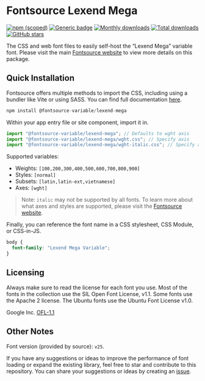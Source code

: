 # Fontsource Lexend Mega

[![npm (scoped)](https://img.shields.io/npm/v/@fontsource-variable/lexend-mega?color=brightgreen)](https://www.npmjs.com/package/@fontsource-variable/lexend-mega) [![Generic badge](https://img.shields.io/badge/fontsource-passing-brightgreen)](https://github.com/fontsource/fontsource) [![Monthly downloads](https://badgen.net/npm/dm/@fontsource-variable/lexend-mega)](https://github.com/fontsource/fontsource) [![Total downloads](https://badgen.net/npm/dt/@fontsource-variable/lexend-mega)](https://github.com/fontsource/fontsource) [![GitHub stars](https://img.shields.io/github/stars/fontsource/fontsource.svg?style=social&label=Star)](https://github.com/fontsource/fontsource/stargazers)

The CSS and web font files to easily self-host the “Lexend Mega” variable font. Please visit the main [Fontsource website](https://fontsource.org/fonts/lexend-mega) to view more details on this package.

## Quick Installation

Fontsource offers multiple methods to import the CSS, including using a bundler like Vite or using SASS. You can find full documentation [here](https://fontsource.org/docs/getting-started/introduction).

```javascript
npm install @fontsource-variable/lexend-mega
```

Within your app entry file or site component, import it in.

```javascript
import "@fontsource-variable/lexend-mega"; // Defaults to wght axis
import "@fontsource-variable/lexend-mega/wght.css"; // Specify axis
import "@fontsource-variable/lexend-mega/wght-italic.css"; // Specify axis and style
```

Supported variables:
- Weights: `[100,200,300,400,500,600,700,800,900]`
- Styles: `[normal]`
- Subsets: `[latin,latin-ext,vietnamese]`
- Axes: `[wght]`

> Note: `italic` may not be supported by all fonts. To learn more about what axes and styles are supported, please visit the [Fontsource website](https://fontsource.org/fonts/lexend-mega).

Finally, you can reference the font name in a CSS stylesheet, CSS Module, or CSS-in-JS.

```css
body {
  font-family: "Lexend Mega Variable";
}
```

## Licensing
Always make sure to read the license for each font you use. Most of the fonts in the collection use the SIL Open Font License, v1.1. Some fonts use the Apache 2 license. The Ubuntu fonts use the Ubuntu Font License v1.0.

Google Inc.
[OFL-1.1](http://scripts.sil.org/OFL)

## Other Notes
Font version (provided by source): `v25`.

If you have any suggestions or ideas to improve the performance of font loading or expand the existing library, feel free to star and contribute to this repository. You can share your suggestions or ideas by creating an [issue](https://github.com/fontsource/fontsource/issues).